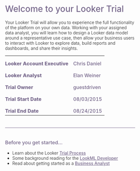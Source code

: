 <div style="width:85%">
<h1 style="padding-bottom:0px;color:#76678b;font-weight:500">Welcome to your Looker Trial</h1>
<p style="font-weight: 300">Your Looker Trial will allow you to experience the full functionality of the platform on your own data.  Working with your assigned data analyst, you will learn how to design a Looker data model around a representative use case, then allow your business users to interact with Looker to explore data, build reports and dashboards, and share their insights.</p>
<div >
<table style="width:100%;border-left:none;border:none;font-size:16px;" >
  <tr style="border-left:none;padding-left:0px;">
    <td style="font-weight:800;padding-top:15px;color:#76678b;border:none;padding-left:0px;">Looker Account Executive</td>
    <td style="font-weight:500;padding-top:15px;color:#76678b;border:none;">Chris Daniel</td> 
  </tr>
  <tr>
    <td style="font-weight:800;padding-top:15px;color:#76678b;border:none;padding-left:0px;">Looker Analyst</td>
    <td style="font-weight:500;padding-top:15px;color:#76678b;border:none;">Elan Weiner</td> 
  </tr>
  <tr>
    <td style="font-weight:800;padding-top:15px;color:#76678b;border:none;padding-left:0px;">Trial Owner</td>
    <td style="font-weight:500;padding-top:15px;color:#76678b;border:none;">guestdriven</td> 
  </tr>
  <tr>
    <td style="font-weight:800;padding-top:15px;color:#76678b;border:none;padding-left:0px;">Trial Start Date</td>
    <td style="font-weight:500;padding-top:15px;color:#76678b;border:none">08/03/2015</td> 
  </tr>
  <tr>
    <td style="font-weight:800;padding-top:15px;color:#76678b;border:none;padding-left:0px;">Trial End Date</td>
    <td style="font-weight:500;padding-top:15px;color:#76678b;border:none">08/24/2015</td> 
  </tr>
</table>
</div>
<div style="background-color:#76678b;height:1px;width:100%;margin-top:40px"></div>
<h3 style="font-weight:500;padding-top:15px;color:#76678b;">Before you get started...</h3>
<!--<h3>-->

<ul style="font-weight: 300">
<li>Learn about the Looker <a href="2_trial_process.md" style="font-weight:500;color:#76678b;text-decoration:underline;">Trial Process</a>
</td> </li>
<li>  Some background reading for the 
  <a href="3_lookml_developer_101.md" style="font-weight:500;color:#76678b;text-decoration:underline;">LookML Developer</a>
  </li>
<li>Read about getting started as a <a href="4_business_analyst_101.md" style="font-weight:500;color:#76678b;text-decoration:underline;">Business Analyst</a></li>

</ul>



</div>
